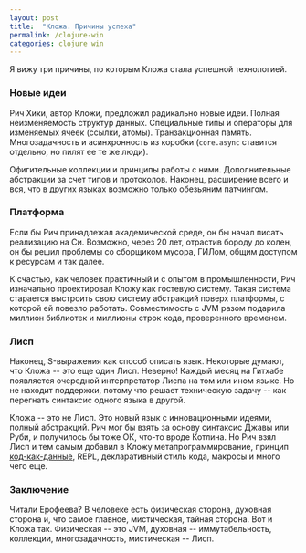 ```yaml
---
layout: post
title:  "Кложа. Причины успеха"
permalink: /clojure-win
categories: clojure win
---
```


Я вижу три причины, по которым Кложа стала успешной технологией.

### Новые идеи

Рич Хики, автор Кложи, предложил радикально новые идеи. Полная неизменяемость
структур данных. Специальные типы и операторы для изменяемых ячеек (ссылки,
атомы). Транзакционная память. Многозадачность и асинхронность из коробки
(`core.async` ставится отдельно, но пилят ее те же люди).

Офигительные коллекции и принципы работы с ними. Дополнительные абстракции за
счет типов и протоколов. Наконец, расширение всего и вся, что в других языках
возможно только обезьяним патчингом.

### Платформа

Если бы Рич принадлежал академической среде, он бы начал писать реализацию на
Си. Возможно, через 20 лет, отрастив бороду до колен, он бы решил проблемы со
сборщиком мусора, ГИЛом, общим доступом к ресурсам и так далее.

К счастью, как человек практичный и с опытом в промышленности, Рич изначально
проектировал Кложу как гостевую систему. Такая система старается выстроить свою
систему абстракций поверх платформы, с которой ей повезло
работать. Совместимость с JVM разом подарила миллион библиотек и миллионы строк
кода, проверенного временем.

### Лисп

Наконец, S-выражения как способ описать язык. Некоторые думают, что Кложа -- это
еще один Лисп. Неверно! Каждый месяц на Гитхабе появляется очередной
интерпретатор Лиспа на том или ином языке. Но не находит поддержки, потому что
решает техническую задачу -- как перегнать синтаксис одного языка в другой.

Кложа -- это не Лисп. Это новый язык с инновационными идеями, полный
абстракций. Рич мог бы взять за основу синтаксис Джавы или Руби, и получилось бы
тоже ОК, что-то вроде Котлина. Но Рич взял Лисп и тем самым добавил в Кложу
метапрограммирование, принцип [код-как-данные](code-data), REPL, декларативный
стиль кода, макросы и много чего еще.

### Заключение

Читали Ерофеева? В человеке есть физическая сторона, духовная сторона и, что
самое главное, мистическая, тайная сторона. Вот и Кложа так. Физическая -- это
JVM, духовная -- иммутабельность, коллекции, многозадачность, мистическая --
Лисп.
